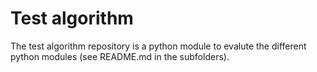 # Test algorithm

The test algorithm repository is a python module to evalute the different python modules (see README.md in the subfolders).
